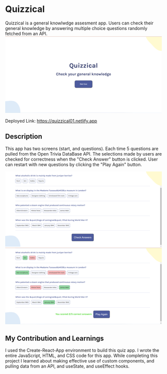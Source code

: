 # Quizzical
Quizzical is a general knowlwdge assesment app. Users can check their general knowledge by answering multiple choice questions randomly fetched from an API.
![Screenshot](./src/images/quizzical1.png)

Deployed Link: https://quizzical01.netlify.app

## Description
This app has two screens (start, and questions). Each time 5 questions are pulled from the Open Trivia DataBase API. The selections made by users are checked for correctness when the "Check Answer" button is clicked.
User can restart with new questions by clicking the "Play Again" button.

![Screenshot](./src/images/quizzical2.png)
![Screenshot](./src/images/quizzical3.png)

## My Contribution and Learnings
I used the Create-React-App environment to build this quiz app. I wrote the entire JavaScript, HTML, and CSS code for this app.
While completing this project I learned about making effective use of custom components, and pulling data from an API, and useState, and useEffect hooks.


